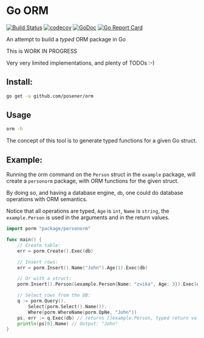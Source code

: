 # Go ORM

[![Build Status](https://travis-ci.org/posener/orm.svg?branch=master)](https://travis-ci.org/posener/orm)
[![codecov](https://codecov.io/gh/posener/orm/branch/master/graph/badge.svg)](https://codecov.io/gh/posener/orm)
[![GoDoc](https://godoc.org/github.com/posener/orm?status.svg)](http://godoc.org/github.com/posener/orm)
[![Go Report Card](https://goreportcard.com/badge/github.com/posener/orm)](https://goreportcard.com/report/github.com/posener/orm)

An attempt to build a *typed* ORM package in Go

This is WORK IN PROGRESS

Very very limited implementations, and plenty of TODOs :-)

## Install:

```bash
go get -u github.com/posener/orm
```

## Usage

```bash
orm -h
```

The concept of this tool is to generate typed functions for a given Go struct.

## Example:

Running the orm command on the `Person` struct in the `example` package, will create a `personorm` package, with
ORM functions for the given struct.

By doing so, and having a database engine, `db`, one could do database operations with
ORM semantics.

Notice that all operations are typed, `Age` is `int`, `Name` is `string`, the `example.Person`
is used in the arguments and in the return values.

```go
import porm "package/personorm"

func main() {
    // Create table:
    err = porm.Create().Exec(db)

    // Insert rows:
    err = porm.Insert().Name("John").Age(1).Exec(db)

    // Or with a struct:
    porm.Insert().Person(&example.Person{Name: "zvika", Age: 3}).Exec(db)

    // Select rows from the DB:
    q := porm.Query().
        Select(porm.Select().Name()).
        Where(porm.WhereName(porm.OpNe, "John"))
    ps, err := q.Exec(db) // returns []example.Person, typed return value.
    println(ps[0].Name) // Output: "John"
}
```